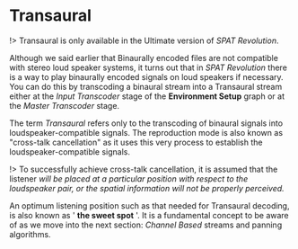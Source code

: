 # Transaural

!> Transaural is only available in the Ultimate version of _SPAT Revolution_.

Although we said earlier that Binaurally encoded files are not compatible with stereo loud speaker systems, it turns out that in _SPAT Revolution_ there is a way to play binaurally encoded signals on loud speakers if necessary. You can do this by transcoding a binaural stream into a Transaural stream either at the _Input Transcoder_ stage of the **Environment Setup** graph or at the _Master Transcoder_ stage.

The term _Transaural_ refers only to the transcoding of binaural signals into loudspeaker-compatible signals. The reproduction mode is also known as "cross-talk cancellation" as it uses this very process to establish the loudspeaker-compatible signals.

!> To successfully achieve cross-talk cancellation, it is assumed that the listener _will be placed at a particular position with respect to the loudspeaker pair, or the spatial information will not be properly perceived._

An optimum listening position such as that needed for Transaural decoding, is also known as ' **the sweet spot** '. It is a fundamental concept to be aware of as we move into the next section: _Channel Based_ streams and panning algorithms.
